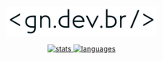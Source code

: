 <div align='center'>

[![gn.dev.br](gndevbr.svg)](https://gn.dev.br)

<!-- origin -->
<!-- [![stats](https://github-readme-stats.vercel.app/api?username=guilhermeasn&show_icons=true&hide_rank=true&count_private=true&line_height=24&theme=swift&hide=issues)
![languages](https://github-readme-stats.vercel.app/api/top-langs/?username=guilhermeasn&layout=compact&hide=blade&theme=swift)](https://github.com/guilhermeasn?tab=repositories&sort=stargazers)
 -->

<!-- self-hosted -->
[![stats](https://github-readme-stats-two-amber.vercel.app/api?username=guilhermeasn&show_icons=true&hide_rank=true&count_private=true&line_height=24&theme=swift&hide=issues)
![languages](https://github-readme-stats-two-amber.vercel.app/api/top-langs/?username=guilhermeasn&layout=compact&hide=blade&theme=swift)](https://github.com/guilhermeasn?tab=repositories&sort=stargazers)

</div>
